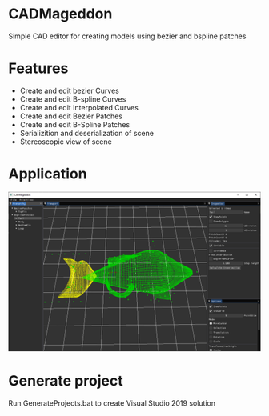 # CADMageddon
Simple CAD editor for creating models using bezier and bspline patches

# Features
- Create and edit bezier Curves
- Create and edit B-spline Curves
- Create and edit Interpolated Curves
- Create and edit Bezier Patches
- Create and edit B-Spline Patches
- Serializition and deserialization of scene
- Stereoscopic view of scene

# Application
![Editor](CadEditor.png)

# Generate project
Run GenerateProjects.bat to create Visual Studio 2019 solution